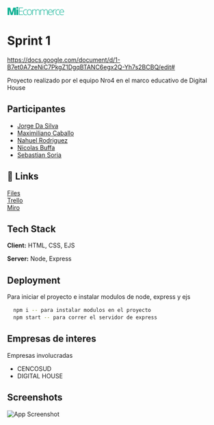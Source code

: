 
![Logo](https://raw.githubusercontent.com/jorgedasilvabermudez/proyectoMiEcommerce-grupo4/main/public/assets/MiEcommerce.png)


# Sprint 1 

https://docs.google.com/document/d/1-B7et0A7zeNiC7PkgZ1DgqBTANC6egx2Q-Yh7s2BCBQ/edit#

Proyecto realizado por el equipo Nro4 en el marco educativo de Digital House 

## Participantes

 - [Jorge Da Silva](https://github.com/jorgedasilvabermudez)
 - [Maximiliano Caballo](https://github.com/MaximilianoCaballoCencosud)
 - [Nahuel Rodriguez](https://github.com/NicolasBuffa)
 - [Nicolas Buffa](https://github.com/)
 - [Sebastian Soria](https://github.com/soriagorgoroso)


## 🔗 Links
[Files](https://drive.google.com/file/d/1t-mQGQF2xY7F4YviN-9D-m46y_xue40d/view) <br/>
[Trello](https://trello.com/b/jEpZIn5Y/1er-sprint) <br/>
[Miro](https://miro.com/app/board/uXjVPYign9Q=/) <br/>

## Tech Stack

**Client:** HTML, CSS, EJS

**Server:** Node, Express


## Deployment

Para iniciar el proyecto e instalar modulos de node, express
y ejs

```bash
  npm i -- para instalar modulos en el proyecto
  npm start -- para correr el servidor de express
```


## Empresas de interes

Empresas involucradas 

- CENCOSUD
- DIGITAL HOUSE

## Screenshots

![App Screenshot](https://via.placeholder.com/468x300?text=App+Screenshot+Here)

